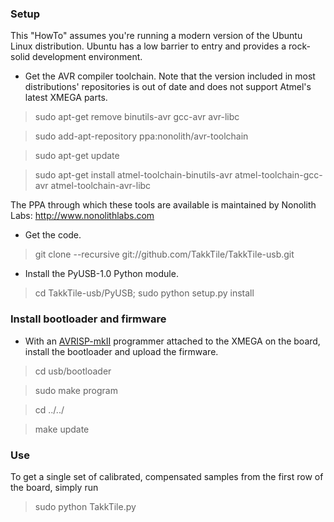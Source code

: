 ### Setup

This "HowTo" assumes you're running a modern version of the Ubuntu Linux distribution. Ubuntu has a low barrier to entry and provides a rock-solid development environment.

* Get the AVR compiler toolchain. Note that the version included in most distributions' repositories is out of date and does not support Atmel's latest XMEGA parts.

 > sudo apt-get remove binutils-avr gcc-avr avr-libc
 
 > sudo add-apt-repository ppa:nonolith/avr-toolchain

 > sudo apt-get update

 > sudo apt-get install atmel-toolchain-binutils-avr atmel-toolchain-gcc-avr atmel-toolchain-avr-libc
 
The PPA through which these tools are available is maintained by Nonolith Labs: http://www.nonolithlabs.com

* Get the code.

 > git clone --recursive git://github.com/TakkTile/TakkTile-usb.git

* Install the PyUSB-1.0 Python module.

 > cd TakkTile-usb/PyUSB; sudo python setup.py install

### Install bootloader and firmware

* With an [AVRISP-mkII](http://www.digikey.com/product-search/en/programmers-development-systems/in-circuit-programmers-emulators-and-debuggers/2621880?k=avrisp) programmer attached to the XMEGA on the board, install the bootloader and upload the firmware.

 > cd usb/bootloader

 > sudo make program

 > cd ../../

 > make update


### Use

To get a single set of calibrated, compensated samples from the first row of the board, simply run

 > sudo python TakkTile.py
